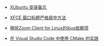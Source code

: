 
-   [XUbuntu 安装备忘](Hou-Rui.github.io/../xubuntu-install-memo.md)

-   [XFCE 窗口标题严格居中方法](Hou-Rui.github.io/../xfwm4-center-in-window.md)

-   [移除Zoom Client for Linux的ibus依赖项](Hou-Rui.github.io/../remove-zoom-ibus-dependency)

-   [在 Visual Studio Code 中使用 CMake 的实践](Hou-Rui.github.io/../vscode-cmake-tools)

